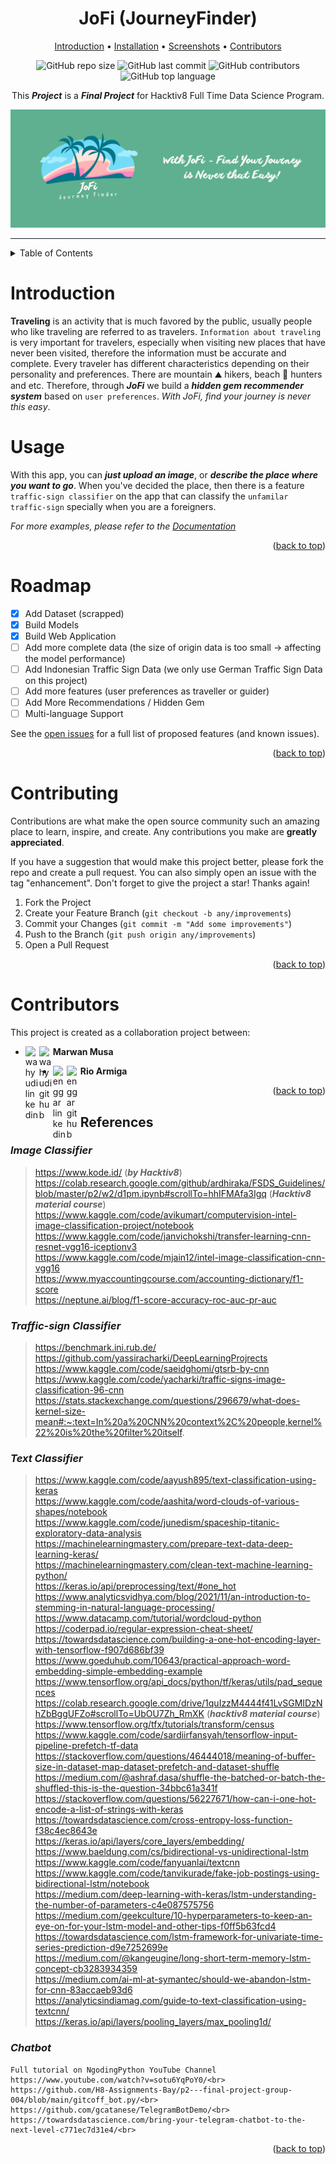 <!-- [![Open in Visual Studio Code](https://classroom.github.com/assets/open-in-vscode-c66648af7eb3fe8bc4f294546bfd86ef473780cde1dea487d3c4ff354943c9ae.svg)](https://classroom.github.com/online_ide?assignment_repo_id=8070902&assignment_repo_type=AssignmentRepo) -->

<div align="center">

# JoFi (JourneyFinder)

[Introduction](#introduction) • [Installation](#installation) • [Screenshots](#demonstration-on-telegram) • [Contributors](#contributors)

![GitHub repo size](https://img.shields.io/github/repo-size/H8-Assignments-Bay/p2---final-project-ftds-012-group-005)
![GitHub last commit](https://img.shields.io/github/last-commit/H8-Assignments-Bay/p2---final-project-ftds-012-group-005)
![GitHub contributors](https://img.shields.io/github/contributors/H8-Assignments-Bay/p2---final-project-ftds-012-group-005)
![GitHub top language](https://img.shields.io/github/languages/top/H8-Assignments-Bay/p2---final-project-ftds-012-group-005)

This ***Project*** is a ***Final Project*** for Hacktiv8 Full Time Data Science Program.

![logo 16x9](https://raw.githubusercontent.com/H8-Assignments-Bay/p2---final-project-ftds-012-group-005/main/logo/banner.png)
</div>

---

<!-- TABLE OF CONTENTS -->
<details>
  <summary>Table of Contents</summary>
  <ol>
    <li>
      <a href="#JoFi(JourneyFinder)">JoFi (JourneyFinder)</a>
    </li>
    <li>
      <a href="#introduction">Introduction</a>
    </li>
    <li><a href="#usage">Usage</a></li>
    <li><a href="#roadmap">Roadmap</a></li>
    <li><a href="#contributing">Contributing</a></li>
    <li><a href="#contributors">Contributors</a></li>
    <li><a href="#references">References</a></li>
  </ol>
</details>

<!-- Introduction -->
# Introduction

**Traveling** is an activity that is much favored by the public, usually people who like traveling are referred to as travelers. `Information about traveling` is very important for travelers, especially when visiting new places that have never been visited, therefore the information must be accurate and complete. Every traveler has different characteristics depending on their personality and preferences. There are mountain ⛰️ hikers, beach 🌊 hunters and etc. Therefore, through ***JoFi*** we build a ***hidden gem recommender system*** based on `user preferences`. *With JoFi, find your journey is never this easy*.

<!-- USAGE EXAMPLES -->
# Usage

With this app, you can ***just upload an image***, or ***describe the place where you want to go***. When you've decided the place, then there is a feature `traffic-sign classifier` on the app that can classify the `unfamilar traffic-sign` specially when you are a foreigners.

_For more examples, please refer to the [Documentation](https://journeyfinder.herokuapp.com/)_

<p align="right">(<a href="#top">back to top</a>)</p>

<!-- ROADMAP -->
# Roadmap

- [x] Add Dataset (scrapped)
- [x] Build Models
- [x] Build Web Application
- [ ] Add more complete data (the size of origin data is too small ->  affecting the model performance)
- [ ] Add Indonesian Traffic Sign Data (we only use German Traffic Sign Data on this project)
- [ ] Add more features (user preferences as traveller or guider)
- [ ] Add More Recommendations / Hidden Gem
- [ ] Multi-language Support

See the [open issues](https://raw.githubusercontent.com/H8-Assignments-Bay/p2---final-project-ftds-012-group-005/issues) for a full list of proposed features (and known issues).

<p align="right">(<a href="#top">back to top</a>)</p>

<!-- CONTRIBUTING -->
# Contributing

Contributions are what make the open source community such an amazing place to learn, inspire, and create. Any contributions you make are **greatly appreciated**.

If you have a suggestion that would make this project better, please fork the repo and create a pull request. You can also simply open an issue with the tag "enhancement".
Don't forget to give the project a star! Thanks again!

1. Fork the Project
2. Create your Feature Branch (`git checkout -b any/improvements`)
3. Commit your Changes (`git commit -m "Add some improvements"`)
4. Push to the Branch (`git push origin any/improvements`)
5. Open a Pull Request

<p align="right">(<a href="#top">back to top</a>)</p>


<!-- CONTRIBUTORS -->
# Contributors

This project is created as a collaboration project between:


- **Marwan Musa** 
[<img align="left" alt="wahyudi linkedin" width="22px" src="https://user-images.githubusercontent.com/103250002/182405954-d5ae3cda-d74c-43a5-b995-8220005d151f.gif" />][mm] 
[<img align="left" alt="wahyudi github" width="22px" src="https://user-images.githubusercontent.com/103250002/182372179-0954a140-ddbb-489d-83a7-51c715d7ae6d.svg" />][ml]



- **Rio Armiga** 
[<img align="left" alt="enggar linkedin" width="22px" src="https://user-images.githubusercontent.com/103250002/182405954-d5ae3cda-d74c-43a5-b995-8220005d151f.gif" />][rm] 
[<img align="left" alt="enggar github" width="22px" src="https://user-images.githubusercontent.com/103250002/182372179-0954a140-ddbb-489d-83a7-51c715d7ae6d.svg" />][rl]


[mm]:https://www.linkedin.com/in/marwanmusa/
[ml]:https://github.com/marwanmusa
[rm]:https://www.linkedin.com/in/rio-armiga/
[rl]:https://github.com/rioarmiga

<p align="right">(<a href="#top">back to top</a>)</p>

<!-- REFERENCES -->
## References
### *Image Classifier*
>   https://www.kode.id/ (***by Hacktiv8***)
    https://colab.research.google.com/github/ardhiraka/FSDS_Guidelines/blob/master/p2/w2/d1pm.ipynb#scrollTo=hhIFMAfa3Igq (***Hacktiv8 material course***) <br>
    https://www.kaggle.com/code/avikumart/computervision-intel-image-classification-project/notebook <br>
    https://www.kaggle.com/code/janvichokshi/transfer-learning-cnn-resnet-vgg16-iceptionv3 <br>
    https://www.kaggle.com/code/mjain12/intel-image-classification-cnn-vgg16 <br>
    https://www.myaccountingcourse.com/accounting-dictionary/f1-score <br>
    https://neptune.ai/blog/f1-score-accuracy-roc-auc-pr-auc <br>

### *Traffic-sign Classifier*
>   https://benchmark.ini.rub.de/ <br>
    https://github.com/yassiracharki/DeepLearningProjrects <br>
    https://www.kaggle.com/code/saeidghomi/gtsrb-by-cnn <br>
    https://www.kaggle.com/code/yacharki/traffic-signs-image-classification-96-cnn <br>
    https://stats.stackexchange.com/questions/296679/what-does-kernel-size-mean#:~:text=In%20a%20CNN%20context%2C%20people,kernel%22%20is%20the%20filter%20itself. <br>

### *Text Classifier*
>   https://www.kaggle.com/code/aayush895/text-classification-using-keras <br>
    https://www.kaggle.com/code/aashita/word-clouds-of-various-shapes/notebook<br>
    https://www.kaggle.com/code/junedism/spaceship-titanic-exploratory-data-analysis
    https://machinelearningmastery.com/prepare-text-data-deep-learning-keras/<br>
    https://machinelearningmastery.com/clean-text-machine-learning-python/<br>
    https://keras.io/api/preprocessing/text/#one_hot<br>
    https://www.analyticsvidhya.com/blog/2021/11/an-introduction-to-stemming-in-natural-language-processing/<br>
    https://www.datacamp.com/tutorial/wordcloud-python<br>
    https://coderpad.io/regular-expression-cheat-sheet/<br>
    https://towardsdatascience.com/building-a-one-hot-encoding-layer-with-tensorflow-f907d686bf39<br>
    https://www.goeduhub.com/10643/practical-approach-word-embedding-simple-embedding-example<br>
    https://www.tensorflow.org/api_docs/python/tf/keras/utils/pad_sequences<br>
    https://colab.research.google.com/drive/1quIzzM4444f41LvSGMIDzNhZbBggUFZo#scrollTo=UbOU7Zh_RmXK (***hacktiv8 material course***)<br>
    https://www.tensorflow.org/tfx/tutorials/transform/census<br>
    https://www.kaggle.com/code/sardiirfansyah/tensorflow-input-pipeline-prefetch-tf-data<br>
    https://stackoverflow.com/questions/46444018/meaning-of-buffer-size-in-dataset-map-dataset-prefetch-and-dataset-shuffle<br>
    https://medium.com/@ashraf.dasa/shuffle-the-batched-or-batch-the-shuffled-this-is-the-question-34bbc61a341f<br>
    https://stackoverflow.com/questions/56227671/how-can-i-one-hot-encode-a-list-of-strings-with-keras<br>
    https://towardsdatascience.com/cross-entropy-loss-function-f38c4ec8643e<br>
    https://keras.io/api/layers/core_layers/embedding/<br>
    https://www.baeldung.com/cs/bidirectional-vs-unidirectional-lstm<br>
    https://www.kaggle.com/code/fanyuanlai/textcnn<br>
    https://www.kaggle.com/code/tanvikurade/fake-job-postings-using-bidirectional-lstm/notebook<br>
    https://medium.com/deep-learning-with-keras/lstm-understanding-the-number-of-parameters-c4e087575756<br>
    https://medium.com/geekculture/10-hyperparameters-to-keep-an-eye-on-for-your-lstm-model-and-other-tips-f0ff5b63fcd4<br>
    https://towardsdatascience.com/lstm-framework-for-univariate-time-series-prediction-d9e7252699e<br>
    https://medium.com/@kangeugine/long-short-term-memory-lstm-concept-cb3283934359<br>
    https://medium.com/ai-ml-at-symantec/should-we-abandon-lstm-for-cnn-83accaeb93d6<br>
    https://analyticsindiamag.com/guide-to-text-classification-using-textcnn/<br>
    https://keras.io/api/layers/pooling_layers/max_pooling1d/<br>

### *Chatbot*
    Full tutorial on NgodingPython YouTube Channel https://www.youtube.com/watch?v=sotu6YqPoY0/<br>
    https://github.com/H8-Assignments-Bay/p2---final-project-group-004/blob/main/gitcoff_bot.py/<br>
    https://github.com/gcatanese/TelegramBotDemo/<br>
    https://towardsdatascience.com/bring-your-telegram-chatbot-to-the-next-level-c771ec7d31e4/<br>

<p align="right">(<a href="#top">back to top</a>)</p>